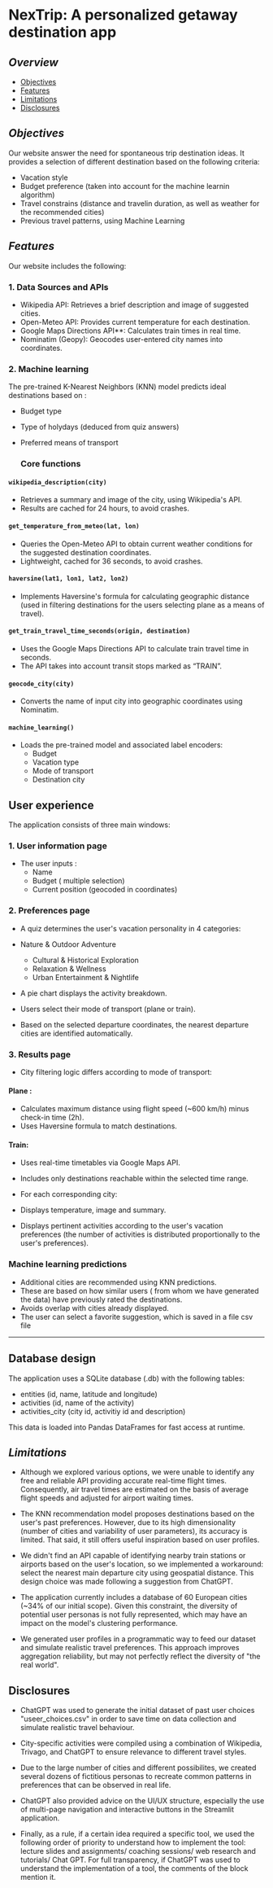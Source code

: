 # NexTrip: A personalized getaway destination app 

## _Overview_

- [Objectives](#objectives)
- [Features](#features)
- [Limitations](#limitations)
- [Disclosures](#disclosures)

## _Objectives_

Our website answer the need for spontaneous trip destination ideas. 
It provides a selection of different destination based on the following criteria:

- Vacation style
- Budget preference (taken into account for the machine learnin algorithm)
- Travel constrains (distance and travelin duration, as well as weather for the recommended cities)
- Previous travel patterns, using Machine Learning

## _Features_

Our website includes the following:
### 1. **Data Sources and APIs**

- Wikipedia API: Retrieves a brief description and image of suggested cities.
- Open-Meteo API: Provides current temperature for each destination.
- Google Maps Directions API**: Calculates train times in real time.
- Nominatim (Geopy): Geocodes user-entered city names into coordinates.

### 2. **Machine learning**

The pre-trained K-Nearest Neighbors (KNN) model predicts ideal destinations based on :

- Budget type
- Type of holydays (deduced from quiz answers)
- Preferred means of transport

  ###  Core functions

#### `wikipedia_description(city)`
- Retrieves a summary and image of the city, using Wikipedia's API.
- Results are cached for 24 hours, to avoid crashes.

#### `get_temperature_from_meteo(lat, lon)`
- Queries the Open-Meteo API to obtain current weather conditions for the suggested destination coordinates.
- Lightweight, cached for 36 seconds, to avoid crashes.

#### `haversine(lat1, lon1, lat2, lon2)`
- Implements Haversine's formula for calculating geographic distance (used in filtering destinations for the users selecting plane as a means of travel).

#### `get_train_travel_time_seconds(origin, destination)`
- Uses the Google Maps Directions API to calculate train travel time in seconds.
- The API takes into account transit stops marked as “TRAIN”.

#### `geocode_city(city)`
- Converts the name of input city into geographic coordinates using Nominatim.

#### `machine_learning()`
- Loads the pre-trained model and associated label encoders:
  - Budget
  - Vacation type
  - Mode of transport
  - Destination city
 
## User experience

The application consists of three main windows:

### 1. **User information page**
- The user inputs :
  - Name
  - Budget ( multiple selection)
  - Current position (geocoded in coordinates)

### 2. **Preferences page**
- A quiz determines the user's vacation personality in 4 categories:
  
- Nature & Outdoor Adventure
  - Cultural & Historical Exploration
  - Relaxation & Wellness
  - Urban Entertainment & Nightlife

- A pie chart displays the activity breakdown.
- Users select their mode of transport (plane or train).
- Based on the selected departure coordinates, the nearest departure cities are identified automatically.

### 3. **Results page**
- City filtering logic differs according to mode of transport:

#### Plane :
- Calculates maximum distance using flight speed (~600 km/h) minus check-in time (2h).
- Uses Haversine formula to match destinations.

#### Train:
- Uses real-time timetables via Google Maps API.
- Includes only destinations reachable within the selected time range.


- For each corresponding city:
- Displays temperature, image and summary.
- Displays pertinent activities according to the user's vacation preferences (the number of activities is distributed proportionally to the user's preferences).
 
### Machine learning predictions

- Additional cities are recommended using KNN predictions.
- These are based on how similar users ( from whom we have generated the data) have previously rated the destinations.
- Avoids overlap with cities already displayed.
- The user can select a favorite suggestion, which is saved in a file csv file

---

## Database design

The application uses a SQLite database (.db) with the following tables:

- entities (id, name, latitude and longitude)
- activities (id, name of the activity)
- activities_city (city id, activitiy id and description)

This data is loaded into Pandas DataFrames for fast access at runtime.

## _Limitations_
- Although we explored various options, we were unable to identify any free and reliable API providing accurate real-time flight times. Consequently, air travel times are estimated on the basis of average flight speeds and adjusted for airport waiting times.
  
- The KNN recommendation model proposes destinations based on the user's past preferences. However, due to its high dimensionality (number of cities and variability of user parameters), its accuracy is limited. That said, it still offers useful inspiration based on user profiles.
  
- We didn't find an API capable of identifying nearby train stations or airports based on the user's location, so we implemented a workaround: select the nearest main departure city using geospatial distance. This design choice was made following a suggestion from ChatGPT.
  
- The application currently includes a database of 60 European cities (~34% of our initial scope). Given this constraint, the diversity of potential user personas is not fully represented, which may have an impact on the model's clustering performance.
  
- We generated user profiles in a programmatic way to feed our dataset and simulate realistic travel preferences. This approach improves aggregation reliability, but may not perfectly reflect the diversity of "the real world".

## Disclosures

- ChatGPT was used to generate the initial dataset of past user choices "useer_choices.csv" in order to save time on data collection and simulate realistic travel behaviour.
  
- City-specific activities were compiled using a combination of Wikipedia, Trivago, and ChatGPT to ensure relevance to different travel styles.
  
- Due to the large number of cities and different possibilites, we created several dozens of fictitious personas to recreate common patterns in preferences that can be observed in real life.
  
- ChatGPT also provided advice on the UI/UX structure, especially the use of multi-page navigation and interactive buttons in the Streamlit application.

- Finally, as a rule, if a certain idea required a specific tool, we used the following order of priority to understand how to implement the tool: lecture slides and assignments/ coaching sessions/ web research and tutorials/ Chat GPT. For full transparency, if ChatGPT was used to understand the implementation of a tool, the comments of the block mention it.
